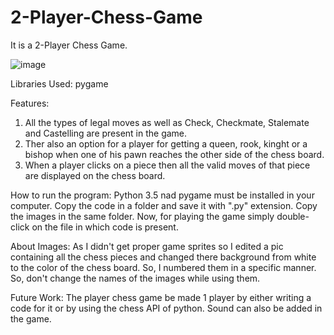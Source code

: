 # 2-Player-Chess-Game

It is a 2-Player Chess Game. 

![image](https://user-images.githubusercontent.com/40511985/41970458-950294d8-7a28-11e8-86a8-3d5f081efe3f.PNG)

Libraries Used:
pygame

Features:
1. All the types of legal moves as well as Check, Checkmate, Stalemate and Castelling are present in the game.
2. Ther also an option for a player for getting a queen, rook, kinght or a bishop when one of his pawn reaches the other side of the chess board.
3. When a player clicks on a piece then all the valid moves of that piece are displayed on the chess board.

How to run the program:
Python 3.5 nad pygame must be installed in your computer. 
Copy the code in a folder and save it with ".py" extension.
Copy the images in the same folder.
Now, for playing the game simply double-click on the file in which code is present.

About Images:
As I didn't get proper game sprites so I edited a pic containing all the chess pieces and changed there background from white to the color of the chess board. So, I numbered them in a specific manner. So, don't change the names of the images while using them.

Future Work:
The player chess game be made 1 player by either writing a code for it or by using the chess API of python.
Sound can also be added in the game.

